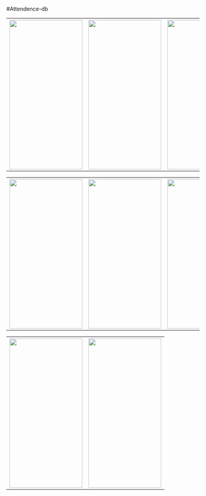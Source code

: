 #Attendence-db

<table>
  <tr>
    <th><img style="height:390px;width:190px;" src="https://github.com/raktimbar100/Attendence-db/blob/main/Screenshots/WhatsApp%20Image%202023-02-26%20at%2009.54.19.jpeg"></th>
    <th><img style="height:390px;width:190px;" src="https://user-images.githubusercontent.com/91616950/221406929-50e98795-4870-4869-9e8d-9b822188303b.jpeg"></th>
    <th><img style="height:390px;width:190px;" src="https://user-images.githubusercontent.com/91616950/221406962-7266c0b0-a706-46b4-a8cd-41bad84380dd.jpeg"></th>
  </tr>
  </table>
  
  <table>
  <tr>
    <th><img style="height:390px;width:190px;" src="https://user-images.githubusercontent.com/91616950/221406970-b6c7fce5-7a45-42e5-a725-c4e656b9ce5a.jpeg"></th>
    <th><img style="height:390px;width:190px;" src="https://user-images.githubusercontent.com/91616950/221407044-299123dc-b879-4295-801f-06c5aef1f0e6.jpeg"></th>
    <th><img style="height:390px;width:190px;" src="https://user-images.githubusercontent.com/91616950/221407068-361bba8c-59b0-44ac-8bfb-457d8e763fd7.jpeg"></th>
  </tr>
  </table>
  
  <table>
  <tr>
    <th><img style="height:390px;width:190px;" src="https://user-images.githubusercontent.com/91616950/221407068-361bba8c-59b0-44ac-8bfb-457d8e763fd7.jpeg"></th>
    <th><img style="height:390px;width:190px;" src="https://user-images.githubusercontent.com/91616950/221407077-f823e4ab-2023-417c-8521-e2794ced6628.jpeg"></th>
    
  </tr>
</table>


